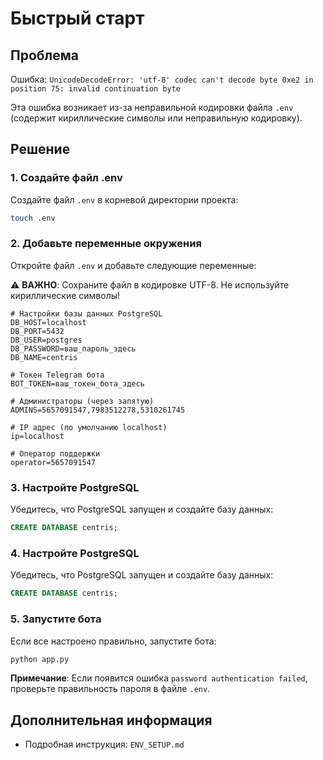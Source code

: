 # Быстрый старт

## Проблема
Ошибка: `UnicodeDecodeError: 'utf-8' codec can't decode byte 0xe2 in position 75: invalid continuation byte`

Эта ошибка возникает из-за неправильной кодировки файла `.env` (содержит кириллические символы или неправильную кодировку).

## Решение

### 1. Создайте файл .env
Создайте файл `.env` в корневой директории проекта:

```bash
touch .env
```

### 2. Добавьте переменные окружения
Откройте файл `.env` и добавьте следующие переменные:

⚠️ **ВАЖНО**: Сохраните файл в кодировке UTF-8. Не используйте кириллические символы!

```env
# Настройки базы данных PostgreSQL
DB_HOST=localhost
DB_PORT=5432
DB_USER=postgres
DB_PASSWORD=ваш_пароль_здесь
DB_NAME=centris

# Токен Telegram бота
BOT_TOKEN=ваш_токен_бота_здесь

# Администраторы (через запятую)
ADMINS=5657091547,7983512278,5310261745

# IP адрес (по умолчанию localhost)
ip=localhost

# Оператор поддержки
operator=5657091547
```

### 3. Настройте PostgreSQL
Убедитесь, что PostgreSQL запущен и создайте базу данных:

```sql
CREATE DATABASE centris;
```

### 4. Настройте PostgreSQL
Убедитесь, что PostgreSQL запущен и создайте базу данных:

```sql
CREATE DATABASE centris;
```

### 5. Запустите бота
Если все настроено правильно, запустите бота:

```bash
python app.py
```

**Примечание**: Если появится ошибка `password authentication failed`, проверьте правильность пароля в файле `.env`.

## Дополнительная информация
- Подробная инструкция: `ENV_SETUP.md`
